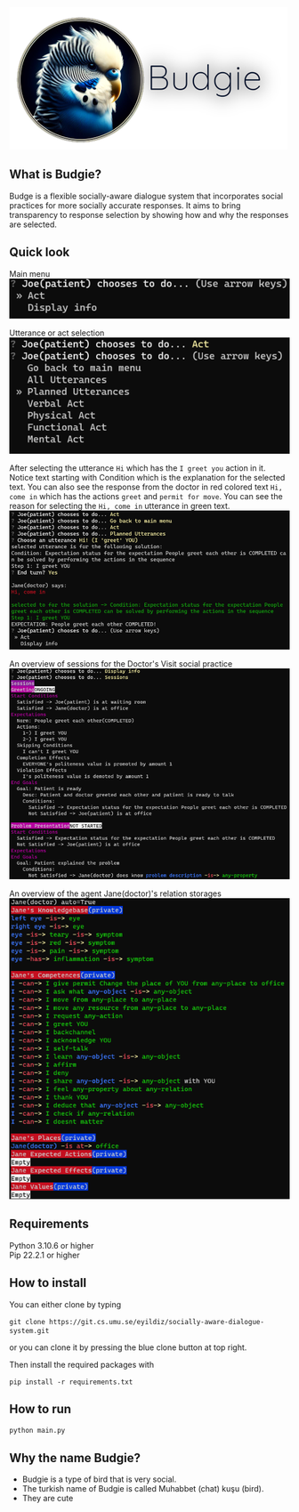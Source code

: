 ![budgie_256_with_text.png](docs/images/budgie_64_with_text_black.png)
## What is Budgie?
Budge is a flexible socially-aware dialogue system that incorporates social practices for more socially accurate responses. 
It aims to bring transparency to response selection by showing how and why the responses are selected.  


## Quick look
Main menu    
![menu1.png](docs/images/menu1.png)
  
Utterance or act selection  
![menu2.png](docs/images/menu2.png)
  
After selecting the utterance `Hi` which has the `I greet you` action in it. Notice text starting with Condition which is the explanation for the selected text.
You can also see the response from the doctor in red colored text `Hi, come in` which has the actions `greet` and `permit for move`.
You can see the reason for selecting the `Hi, come in` utterance in green text.  
![menu3.png](docs/images/menu3.png)
  
An overview of sessions for the Doctor's Visit social practice    
![menu4.png](docs/images/menu4.png)
  
An overview of the agent Jane(doctor)'s relation storages  
![menu5.png](docs/images/menu5.png)
  

## Requirements
Python 3.10.6 or higher  
Pip 22.2.1 or higher

## How to install
You can either clone by typing  
```
git clone https://git.cs.umu.se/eyildiz/socially-aware-dialogue-system.git
```   
or you can clone it by pressing the blue clone button at top right.

Then install the required packages with  
```
pip install -r requirements.txt
```
## How to run
```
python main.py
```

## Why the name Budgie?
- Budgie is a type of bird that is very social. 
- The turkish name of Budgie is called Muhabbet (chat) kuşu (bird).
- They are cute